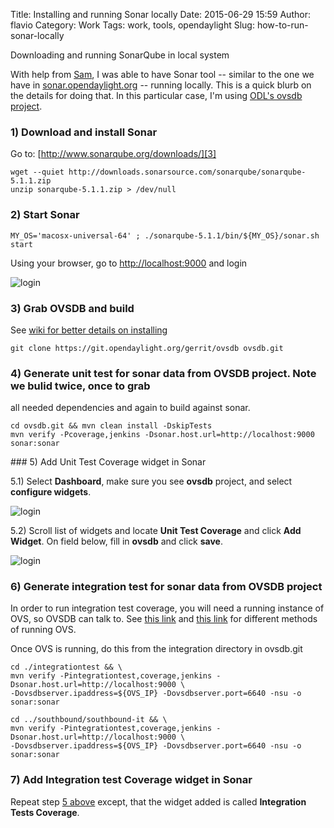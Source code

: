 Title: Installing and running Sonar locally
Date: 2015-06-29 15:59
Author: flavio
Category: Work
Tags: work, tools, opendaylight
Slug: how-to-run-sonar-locally

Downloading and running SonarQube in local system

<!--more-->

With help from [Sam][1], I was able to have Sonar tool -- similar to the one
we have in [sonar.opendaylight.org][2] -- running locally. This is a quick
blurb on the details for doing that. In this particular case, I'm using
[ODL's ovsdb project][ovsdb].

### 1) Download and install Sonar

Go to: [http://www.sonarqube.org/downloads/][3]

    wget --quiet http://downloads.sonarsource.com/sonarqube/sonarqube-5.1.1.zip
    unzip sonarqube-5.1.1.zip > /dev/null

### 2) Start Sonar

    MY_OS='macosx-universal-64' ; ./sonarqube-5.1.1/bin/${MY_OS}/sonar.sh start

Using your browser, go to [http://localhost:9000][4] and login

![login](|filename|/images/sonar-login.jpg)

### 3) Grab OVSDB and build

See [wiki for better details on installing][5]

    git clone https://git.opendaylight.org/gerrit/ovsdb ovsdb.git

### 4) Generate unit test for sonar data from OVSDB project. Note we bulid twice, once to grab
all needed dependencies and again to build against sonar.

    cd ovsdb.git && mvn clean install -DskipTests
    mvn verify -Pcoverage,jenkins -Dsonar.host.url=http://localhost:9000 sonar:sonar

<span id=add_unit_test_coverage_widget_in_sonar />
### 5) Add Unit Test Coverage widget in Sonar

5.1) Select **Dashboard**, make sure you see **ovsdb** project, and select **configure widgets**.

![login](|filename|/images/sonar-config-widget.jpg)

5.2) Scroll list of widgets and locate **Unit Test Coverage** and click **Add Widget**. On field below, fill in **ovsdb** and click **save**.

![login](|filename|/images/sonar-config-widget-unit-test.jpg)

### 6) Generate integration test for sonar data from OVSDB project

In order to run integration test coverage, you will need a running instance of OVS,
so OVSDB can talk to. See [this link][6] and [this link][7] for different methods of running OVS.

Once OVS is running, do this from the integration directory in ovsdb.git

    cd ./integrationtest && \
    mvn verify -Pintegrationtest,coverage,jenkins -Dsonar.host.url=http://localhost:9000 \
    -Dovsdbserver.ipaddress=${OVS_IP} -Dovsdbserver.port=6640 -nsu -o sonar:sonar 

    cd ../southbound/southbound-it && \
    mvn verify -Pintegrationtest,coverage,jenkins -Dsonar.host.url=http://localhost:9000 \
    -Dovsdbserver.ipaddress=${OVS_IP} -Dovsdbserver.port=6640 -nsu -o sonar:sonar 

### 7) Add Integration test Coverage widget in Sonar

Repeat step [5 above](#add_unit_test_coverage_widget_in_sonar) except, that the widget added is called **Integration Tests Coverage**.


  [ovsdb]: https://wiki.opendaylight.org/view/OVSDB_Integration:Main "Open vSwitch Database Integration"
  [1]: https://trello.com/c/lPff5MP3/31-investigate-method-to-run-sonar-from-command-line-and-interpret-results "Run sonar from command line and interpret results"
  [2]: https://sonar.opendaylight.org/ "Opendaylight Sonar"
  [3]: http://www.sonarqube.org/downloads/ "Sonar Download"
  [4]: http://localhost:9000
  [5]: https://wiki.opendaylight.org/view/OVSDB:Installation_Guide "OVSDB Install"
  [6]: https://github.com/flavio-fernandes/docker-ovs "Userspace Open vSwitch containers"
  [7]: https://wiki.opendaylight.org/view/OVSDB_Integration:Mininet_OVSDB_Tutorial "Running mininet"
